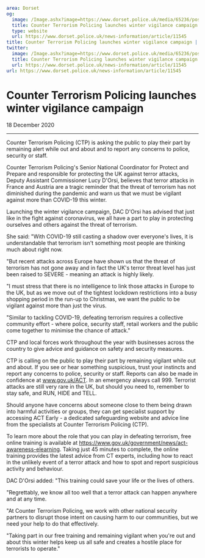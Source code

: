 ```yaml
area: Dorset
og:
  image: /Image.ashx?image=https://www.dorset.police.uk/media/65236/poster.jpg&amp;amp;width=150
  title: Counter Terrorism Policing launches winter vigilance campaign
  type: website
  url: https://www.dorset.police.uk/news-information/article/11545
title: Counter Terrorism Policing launches winter vigilance campaign |
twitter:
  image: /Image.ashx?image=https://www.dorset.police.uk/media/65236/poster.jpg&amp;amp;width=150
  title: Counter Terrorism Policing launches winter vigilance campaign
  url: https://www.dorset.police.uk/news-information/article/11545
url: https://www.dorset.police.uk/news-information/article/11545
```

# Counter Terrorism Policing launches winter vigilance campaign

18 December 2020

* * *

Counter Terrorism Policing (CTP) is asking the public to play their part by remaining alert while out and about and to report any concerns to police, security or staff.

Counter Terrorism Policing's Senior National Coordinator for Protect and Prepare and responsible for protecting the UK against terror attacks, Deputy Assistant Commissioner Lucy D'Orsi, believes that terror attacks in France and Austria are a tragic reminder that the threat of terrorism has not diminished during the pandemic and warn us that we must be vigilant against more than COVID-19 this winter.

Launching the winter vigilance campaign, DAC D'Orsi has advised that just like in the fight against coronavirus, we all have a part to play in protecting ourselves and others against the threat of terrorism.

She said: "With COVID-19 still casting a shadow over everyone's lives, it is understandable that terrorism isn't something most people are thinking much about right now.

"But recent attacks across Europe have shown us that the threat of terrorism has not gone away and in fact the UK's terror threat level has just been raised to SEVERE - meaning an attack is highly likely.

"I must stress that there is no intelligence to link those attacks in Europe to the UK, but as we move out of the tightest lockdown restrictions into a busy shopping period in the run-up to Christmas, we want the public to be vigilant against more than just the virus.

"Similar to tackling COVID-19, defeating terrorism requires a collective community effort - where police, security staff, retail workers and the public come together to minimise the chance of attack."

CTP and local forces work throughout the year with businesses across the country to give advice and guidance on safety and security measures.

CTP is calling on the public to play their part by remaining vigilant while out and about. If you see or hear something suspicious, trust your instincts and report any concerns to police, security or staff. Reports can also be made in confidence at www.gov.uk/ACT. In an emergency always call 999. Terrorist attacks are still very rare in the UK, but should you need to, remember to stay safe, and RUN, HIDE and TELL.

Should anyone have concerns about someone close to them being drawn into harmful activities or groups, they can get specialist support by accessing ACT Early - a dedicated safeguarding website and advice line from the specialists at Counter Terrorism Policing (CTP).

To learn more about the role that you can play in defeating terrorism, free online training is available at https://www.gov.uk/government/news/act-awareness-elearning. Taking just 45 minutes to complete, the online training provides the latest advice from CT experts, including how to react in the unlikely event of a terror attack and how to spot and report suspicious activity and behaviour.

DAC D'Orsi added: "This training could save your life or the lives of others.

"Regrettably, we know all too well that a terror attack can happen anywhere and at any time.

"At Counter Terrorism Policing, we work with other national security partners to disrupt those intent on causing harm to our communities, but we need your help to do that effectively.

"Taking part in our free training and remaining vigilant when you're out and about this winter helps keep us all safe and creates a hostile place for terrorists to operate."
